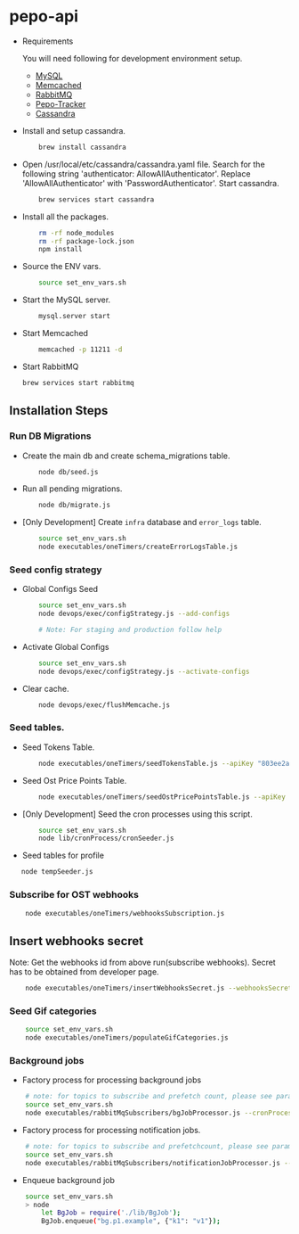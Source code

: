 # pepo-api

* Requirements
    
    You will need following for development environment setup.
    - [MySQL](https://www.mysql.com/downloads/)
    - [Memcached](https://memcached.org/)
    - [RabbitMQ](https://www.rabbitmq.com/download.html)
    - [Pepo-Tracker](https://github.com/pepotech/pepo-tracker)
    - [Cassandra](https://cassandra.apache.org/)

* Install and setup cassandra.
    ```bash
        brew install cassandra
    ```
* Open /usr/local/etc/cassandra/cassandra.yaml file. Search for the following string 'authenticator: AllowAllAuthenticator'. 
Replace 'AllowAllAuthenticator' with 'PasswordAuthenticator'. Start cassandra.
    ```bash
        brew services start cassandra
    ```

* Install all the packages.
    ```bash
        rm -rf node_modules
        rm -rf package-lock.json
        npm install
    ```

* Source the ENV vars.
    ```bash
        source set_env_vars.sh
    ```

* Start the MySQL server.
    ```bash
        mysql.server start
    ```

* Start Memcached
    ```bash
        memcached -p 11211 -d
    ```

* Start RabbitMQ
    ```bash
    brew services start rabbitmq
    ```

## Installation Steps

### Run DB Migrations

* Create the main db and create schema_migrations table.
    ```bash
        node db/seed.js
    ```

* Run all pending migrations.
    ```bash
        node db/migrate.js
    ```

* [Only Development] Create `infra` database and `error_logs` table.
    ```bash
        source set_env_vars.sh
        node executables/oneTimers/createErrorLogsTable.js
    ```

### Seed config strategy

* Global Configs Seed
    ```bash
        source set_env_vars.sh
        node devops/exec/configStrategy.js --add-configs
    
        # Note: For staging and production follow help
    ```

* Activate Global Configs
    ```bash
        source set_env_vars.sh
        node devops/exec/configStrategy.js --activate-configs
    ```

* Clear cache.
    ```bash
        node devops/exec/flushMemcache.js
    ```

### Seed tables.

* Seed Tokens Table.
    ```bash
        node executables/oneTimers/seedTokensTable.js --apiKey "803ee2a07554b94d80fb4ba4eb08229c" --apiSecret "66fc5bce904f83a74aba10469505cd5ac51dfc886fc747ecbfba3fea254d3006"
    ```

* Seed Ost Price Points Table.
    ```bash
        node executables/oneTimers/seedOstPricePointsTable.js --apiKey "803ee2a07554b94d80fb4ba4eb08229c" --apiSecret "66fc5bce904f83a74aba10469505cd5ac51dfc886fc747ecbfba3fea254d3006"
    ```

* [Only Development] Seed the cron processes using this script.
    ```bash
        source set_env_vars.sh
        node lib/cronProcess/cronSeeder.js
    ```

* Seed tables for profile
```bash
   node tempSeeder.js
```

### Subscribe for OST webhooks
```bash
    node executables/oneTimers/webhooksSubscription.js
```

## Insert webhooks secret
Note: Get the webhooks id from above run(subscribe webhooks). Secret has to be obtained from developer page.
```bash 
    node executables/oneTimers/insertWebhooksSecret.js --webhooksSecret "__WXYZ" --webhooksId "__ABCD"
```

### Seed Gif categories
```bash
    source set_env_vars.sh
    node executables/oneTimers/populateGifCategories.js
```

### Background jobs
* Factory process for processing background jobs
```bash
    # note: for topics to subscribe and prefetch count, please see params column of the cron_processes table
    source set_env_vars.sh
    node executables/rabbitMqSubscribers/bgJobProcessor.js --cronProcessId 3
```
* Factory process for processing notification jobs.
```bash
    # note: for topics to subscribe and prefetchcount, please see params column of the cron_processes table
    source set_env_vars.sh
    node executables/rabbitMqSubscribers/notificationJobProcessor.js --cronProcessId 4
```

* Enqueue background job
```bash
    source set_env_vars.sh
    > node
        let BgJob = require('./lib/BgJob');
        BgJob.enqueue("bg.p1.example", {"k1": "v1"});
```